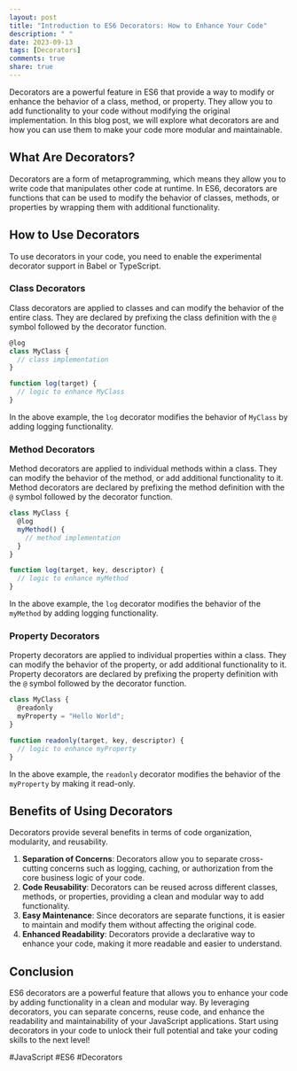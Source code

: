 ```yaml
---
layout: post
title: "Introduction to ES6 Decorators: How to Enhance Your Code"
description: " "
date: 2023-09-13
tags: [Decorators]
comments: true
share: true
---
```


Decorators are a powerful feature in ES6 that provide a way to modify or enhance the behavior of a class, method, or property. They allow you to add functionality to your code without modifying the original implementation. In this blog post, we will explore what decorators are and how you can use them to make your code more modular and maintainable.

## What Are Decorators?

Decorators are a form of metaprogramming, which means they allow you to write code that manipulates other code at runtime. In ES6, decorators are functions that can be used to modify the behavior of classes, methods, or properties by wrapping them with additional functionality.

## How to Use Decorators
To use decorators in your code, you need to enable the experimental decorator support in Babel or TypeScript. 

### Class Decorators

Class decorators are applied to classes and can modify the behavior of the entire class. They are declared by prefixing the class definition with the `@` symbol followed by the decorator function.

```javascript
@log
class MyClass {
  // class implementation
}

function log(target) {
  // logic to enhance MyClass
}
```

In the above example, the `log` decorator modifies the behavior of `MyClass` by adding logging functionality.

### Method Decorators

Method decorators are applied to individual methods within a class. They can modify the behavior of the method, or add additional functionality to it. Method decorators are declared by prefixing the method definition with the `@` symbol followed by the decorator function.

```javascript
class MyClass {
  @log
  myMethod() {
    // method implementation
  }
}

function log(target, key, descriptor) {
  // logic to enhance myMethod
}
```

In the above example, the `log` decorator modifies the behavior of the `myMethod` by adding logging functionality.

### Property Decorators

Property decorators are applied to individual properties within a class. They can modify the behavior of the property, or add additional functionality to it. Property decorators are declared by prefixing the property definition with the `@` symbol followed by the decorator function.

```javascript
class MyClass {
  @readonly
  myProperty = "Hello World";
}

function readonly(target, key, descriptor) {
  // logic to enhance myProperty
}
```

In the above example, the `readonly` decorator modifies the behavior of the `myProperty` by making it read-only.

## Benefits of Using Decorators

Decorators provide several benefits in terms of code organization, modularity, and reusability.

1. **Separation of Concerns**: Decorators allow you to separate cross-cutting concerns such as logging, caching, or authorization from the core business logic of your code.
2. **Code Reusability**: Decorators can be reused across different classes, methods, or properties, providing a clean and modular way to add functionality.
3. **Easy Maintenance**: Since decorators are separate functions, it is easier to maintain and modify them without affecting the original code.
4. **Enhanced Readability**: Decorators provide a declarative way to enhance your code, making it more readable and easier to understand.

## Conclusion

ES6 decorators are a powerful feature that allows you to enhance your code by adding functionality in a clean and modular way. By leveraging decorators, you can separate concerns, reuse code, and enhance the readability and maintainability of your JavaScript applications. Start using decorators in your code to unlock their full potential and take your coding skills to the next level!

#JavaScript #ES6 #Decorators